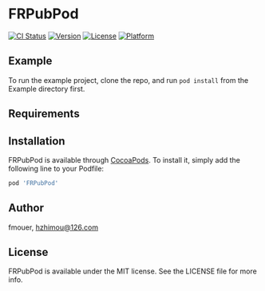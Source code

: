 # FRPubPod

[![CI Status](https://img.shields.io/travis/fmouer/FRPubPod.svg?style=flat)](https://travis-ci.org/fmouer/FRPubPod)
[![Version](https://img.shields.io/cocoapods/v/FRPubPod.svg?style=flat)](https://cocoapods.org/pods/FRPubPod)
[![License](https://img.shields.io/cocoapods/l/FRPubPod.svg?style=flat)](https://cocoapods.org/pods/FRPubPod)
[![Platform](https://img.shields.io/cocoapods/p/FRPubPod.svg?style=flat)](https://cocoapods.org/pods/FRPubPod)

## Example

To run the example project, clone the repo, and run `pod install` from the Example directory first.

## Requirements

## Installation

FRPubPod is available through [CocoaPods](https://cocoapods.org). To install
it, simply add the following line to your Podfile:

```ruby
pod 'FRPubPod'
```

## Author

fmouer, hzhimou@126.com

## License

FRPubPod is available under the MIT license. See the LICENSE file for more info.
